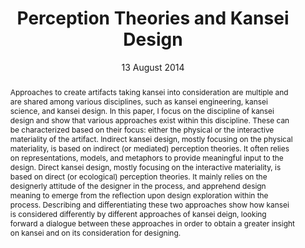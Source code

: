 ---
slug: perception-theories-and-kansei-design
title: Perception Theories and Kansei Design
layout: publi
publitype: conference
date: 13 August 2014
excerpt: "Lévy, P. (2014). Perception Theories and Kansei Design. In P., Lévy, S., Schütte, &amp; T., Yamanaka (Eds.), the Proceedings of Kansei Engineering and Emotion Research International Conference 2014, KEER2014 (pp 287–297). Linköping, Sweden: Japan Society of Kansei Engineering."
link:
    paper: PLevy_KEER2014a.pdf
abstract: "Approaches to create artifacts taking kansei into consideration are multiple and are shared among various disciplines, such as kansei engineering, kansei science, and kansei design. In this paper, I focus on the discipline of kansei design and show that various approaches exist within this discipline. These can be characterized based on their focus: either the physical or the interactive materiality of the artifact. Indirect kansei design, mostly focusing on the physical materiality, is based on indirect (or mediated) perception theories. It often relies on representations, models, and metaphors to provide meaningful input to the design. Direct kansei design, mostly focusing on the interactive materiality, is based on direct (or ecological) perception theories. It mainly relies on the designerly attitude of the designer in the process, and apprehend design meaning to emerge from the reflection upon design exploration within the process. Describing and differentiating these two approaches show how kansei is considered differently by different approaches of kansei deign, looking forward a dialogue between these approaches in order to obtain a greater insight on kansei and on its consideration for designing."
---
